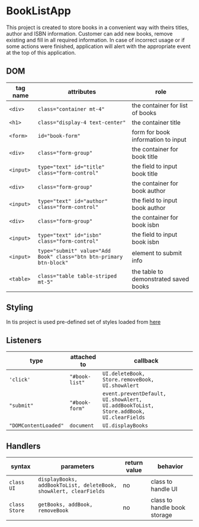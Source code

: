 # BookListApp

This project is created to store books in a convenient way with theirs titles, author and ISBN information. Customer can add new books, remove existing and fill in all required information. In case of incorrect usage or if some actions were finished, application will alert with the appropriate event at the top of this application.

## DOM

| tag name  | attributes                                                         | role                                  |
| --------- | ------------------------------------------------------------------ | ------------------------------------- |
| `<div>`   | `class="container mt-4"`                                           | the container for list of books       |
| `<h1>`    | `class="display-4 text-center"`                                    | the container title                   |
| `<form>`  | `id="book-form"`                                                   | form for book information to input    |
| `<div>`   | `class="form-group"`                                               | the container for book title          |
| `<input>` | `type="text" id="title" class="form-control"`                      | the field to input book title         |
| `<div>`   | `class="form-group"`                                               | the container for book author         |
| `<input>` | `type="text" id="author" class="form-control"`                     | the field to input book author        |
| `<div>`   | `class="form-group"`                                               | the container for book isbn           |
| `<input>` | `type="text" id="isbn" class="form-control"`                       | the field to input book isbn          |
| `<input>` | `type="submit" value="Add Book" class="btn btn-primary btn-block"` | element to submit info                |
| `<table>` | `class="table table-striped mt-5"`                                 | the table to demonstrated saved books |

## Styling

In tis project is used pre-defined set of styles loaded from [here](https://bootswatch.com/4/yeti/bootstrat.min.css)

## Listeners

| type                 | attached to    | callback                                                                              |
| -------------------- | -------------- | ------------------------------------------------------------------------------------- |
| `'click'`            | `"#book-list"` | `UI.deleteBook, Store.removeBook, UI.showAlert`                                       |
| `"submit"`           | `"#book-form"` | `event.preventDefault, UI.showAlert, UI.addBookToList, Store.addBook, UI.clearFields` |
| `"DOMContentLoaded"` | `document`     | `UI.displayBooks`                                                                     |

## Handlers

| syntax        | parameters                                                        | return value | behavior                     |
| ------------- | ----------------------------------------------------------------- | ------------ | ---------------------------- |
| `class UI`    | `displayBooks, addBookToList, deleteBook, showAlert, clearFields` | no           | class to handle UI           |
| `class Store` | `getBooks, addBook, removeBook`                                   | no           | class to handle book storage |
